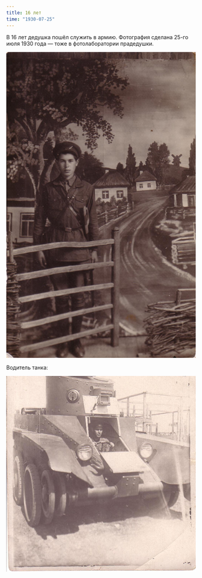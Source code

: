 ```yaml
---
title: 16 лет
time: "1930-07-25"
---
```

В 16 лет дедушка пошёл служить в армию.
Фотография сделана 25-го июля 1930 года —
тоже в фотолаборатории прадедушки.

![16 years old](/files/judka/photo/ded/25-07-1930.jpg)

Водитель танка:

![](/files/judka/photo/ded/photo0014.jpg)
